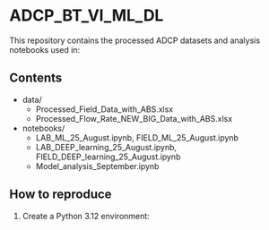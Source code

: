 # ADCP_BT_Vl_ML_DL

This repository contains the processed ADCP datasets and analysis notebooks used in:

## Contents
- data/
  - Processed_Field_Data_with_ABS.xlsx
  - Processed_Flow_Rate_NEW_BIG_Data_with_ABS.xlsx
- notebooks/
  - LAB_ML_25_August.ipynb, FIELD_ML_25_August.ipynb
  - LAB_DEEP_learning_25_August.ipynb, FIELD_DEEP_learning_25_August.ipynb
  - Model_analysis_September.ipynb


## How to reproduce
1. Create a Python 3.12 environment:
